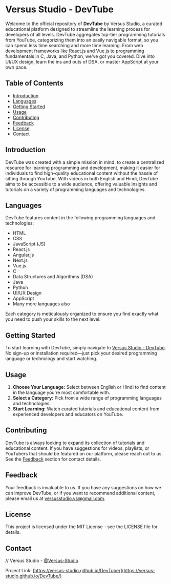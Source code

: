 # Versus Studio - DevTube

Welcome to the official repository of **DevTube** by Versus Studio, a curated educational platform designed to streamline the learning process for developers of all levels. DevTube aggregates top-tier programming tutorials from YouTube, categorizing them into an easily navigable format, so you can spend less time searching and more time learning. From web development frameworks like React.js and Vue.js to programming fundamentals in C, Java, and Python, we've got you covered. Dive into UI/UX design, learn the ins and outs of DSA, or master AppScript at your own pace. 

## Table of Contents

- [Introduction](#introduction)
- [Languages](#languages)
- [Getting Started](#getting-started)
- [Usage](#usage)
- [Contributing](#contributing)
- [Feedback](#feedback)
- [License](#license)
- [Contact](#contact)

## Introduction

DevTube was created with a simple mission in mind: to create a centralized resource for learning programming and development, making it easier for individuals to find high-quality educational content without the hassle of sifting through YouTube. With videos in both English and Hindi, DevTube aims to be accessible to a wide audience, offering valuable insights and tutorials on a variety of programming languages and technologies.

## Languages

DevTube features content in the following programming languages and technologies:

- HTML
- CSS
- JavaScript (JS)
- React.js
- Angular.js
- Next.js
- Vue.js
- C
- Data Structures and Algorithms (DSA)
- Java
- Python
- UI/UX Design
- AppScript
- Many more languages also

Each category is meticulously organized to ensure you find exactly what you need to push your skills to the next level.

## Getting Started

To start learning with DevTube, simply navigate to [Versus Studio - DevTube](https://versus-studio.github.io/DevTube/). No sign-up or installation required—just pick your desired programming language or technology and start watching.

## Usage

1. **Choose Your Language:** Select between English or Hindi to find content in the language you're most comfortable with.
2. **Select a Category:** Pick from a wide range of programming languages and technologies.
3. **Start Learning:** Watch curated tutorials and educational content from experienced developers and educators on YouTube.

## Contributing

DevTube is always looking to expand its collection of tutorials and educational content. If you have suggestions for videos, playlists, or YouTubers that should be featured on our platform, please reach out to us. See the [Feedback](#feedback) section for contact details.

## Feedback

Your feedback is invaluable to us. If you have any suggestions on how we can improve DevTube, or if you want to recommend additional content, please email us at [versusstudio.vs@gmail.com](mailto:versusstudio.vs@gmail.com).

## License

This project is licensed under the MIT License - see the LICENSE file for details.

## Contact

// Versus Studio - [@Versus-Studio](https://www.instagram.com/versus_studio.vs)

Project Link: [https://versus-studio.github.io/DevTube/](https://versus-studio.github.io/DevTube/)

##
